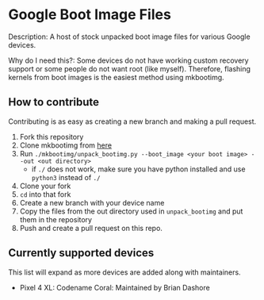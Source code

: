 # Google Boot Image Files

Description: A host of stock unpacked boot image files for various Google devices.

Why do I need this?: Some devices do not have working custom recovery support or some people do not want root (like myself). Therefore, flashing kernels from boot images is the easiest method using mkbootimg.

## How to contribute

Contributing is as easy as creating a new branch and making a pull request.

1. Fork this repository
2. Clone mkbootimg from [here](https://android.googlesource.com/platform/system/tools/mkbootimg/)
3. Run `./mkbootimg/unpack_bootimg.py --boot_image <your boot image> --out <out directory>`
   - if `./` does not work, make sure you have python installed and use `python3` instead of `./`
4. Clone your fork
5. `cd` into that fork
6. Create a new branch with your device name
7. Copy the files from the out directory used in `unpack_bootimg` and put them in the repository
8. Push and create a pull request on this repo.

## Currently supported devices

This list will expand as more devices are added along with maintainers.

- Pixel 4 XL: Codename Coral: Maintained by Brian Dashore
